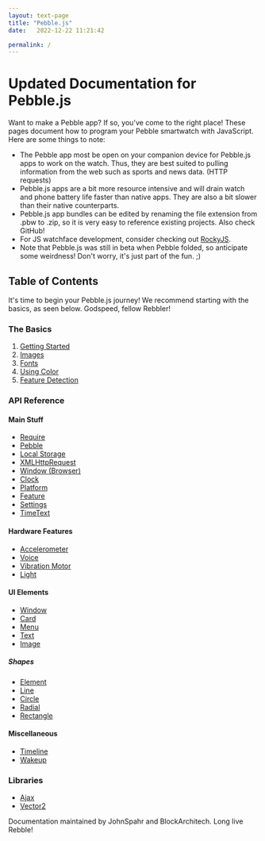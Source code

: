 ```yaml
---
layout: text-page
title: "Pebble.js"
date:   2022-12-22 11:21:42

permalink: /
---
```

# Updated Documentation for Pebble.js

Want to make a Pebble app? If so, you've come to the right place! These pages document how to program your Pebble smartwatch with JavaScript. Here are some things to note:
- The Pebble app most be open on your companion device for Pebble.js apps to work on the watch. Thus, they are best suited to pulling information from the web such as sports and news data. (HTTP requests)
- Pebble.js apps are a bit more resource intensive and will drain watch and phone battery life faster than native apps. They are also a bit slower than their native counterparts.
- Pebble.js app bundles can be edited by renaming the file extension from .pbw to .zip, so it is very easy to reference existing projects. Also check GitHub!
- For JS watchface development, consider checking out [RockyJS](https://developer.rebble.io/developer.pebble.com/guides/rocky-js/rocky-js-overview/index.html).
- Note that Pebble.js was still in beta when Pebble folded, so anticipate some weirdness! Don't worry, it's just part of the fun. ;)

## Table of Contents
It's time to begin your Pebble.js journey! We recommend starting with the basics, as seen below. Godspeed, fellow Rebbler!

### The Basics
1. [Getting Started](getting_started.md)
2. [Images](images.md)
3. [Fonts](fonts.md)
4. [Using Color](using_color.md)
5. [Feature Detection](feature_detection.md)

### API Reference
#### Main Stuff
- [Require](main/require.md)
- [Pebble](main/pebble.md)
- [Local Storage](main/local_storage.md)
- [XMLHttpRequest](main/xmlhttprequest.md)
- [Window (Browser)](main/window_browser.md)
- [Clock](main/clock.md)
- [Platform](main/platform.md)
- [Feature](main/feature.md)
- [Settings](main/settings.md)
- [TimeText](main/timetext.md)

#### Hardware Features
- [Accelerometer](hardware/accel.md)
- [Voice](hardware/voice.md)
- [Vibration Motor](hardware/vibe.md)
- [Light](hardware/light.md)

#### UI Elements
- [Window](ui/window.md)
- [Card](ui/card.md)
- [Menu](ui/menu.md)
- [Text](ui/text.md)
- [Image](ui/image.md)
##### Shapes
- [Element](ui/shapes/element.md)
- [Line](ui/shapes/line.md)
- [Circle](ui/shapes/circle.md)
- [Radial](ui/shapes/radial.md)
- [Rectangle](ui/shapes/rect.md)

#### Miscellaneous
- [Timeline](misc/timeline.md)
- [Wakeup](misc/wakeup.md)

### Libraries
- [Ajax](lib/ajax.md)
- [Vector2](lib/vector2.md)

Documentation maintained by JohnSpahr and BlockArchitech. Long live Rebble!

